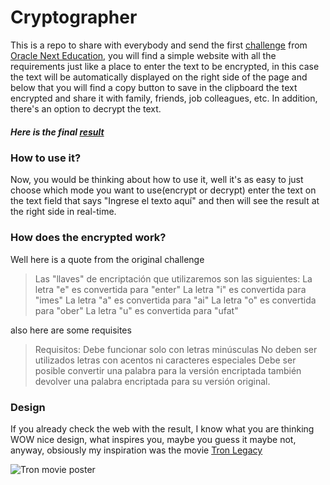 # Cryptographer

This is a repo to share with everybody and send 
the first <a href="https://www.aluracursos.com/challenges/challenge-one-logica/sprint01-construye-un-encriptador-texto-con-javascript">challenge</a> from <a href="https://www.oracle.com/lad/education/oracle-next-education/" target="blank">Oracle Next Education</a>,
you will find a simple website with all the requirements 
just like a place to enter the text to be encrypted, in this case
the text will be automatically displayed on the right side 
of the page and below that you will find a copy button
to save in the clipboard the text encrypted and share it
with family, friends, job colleagues, etc. In addition, there's 
an option to decrypt the text. 

##### Here is the final <a href="#" target="blank">result</a>

### How to use it?
Now, you would be thinking about how to use it, well it's as easy to just
choose which mode you want to use(encrypt or decrypt)
enter the text on the text field that says "Ingrese el texto aquí"
and then will see the result at the right side in real-time.

### How does the encrypted work?
Well here is a quote from the original challenge

>Las "llaves" de encriptación que utilizaremos son las siguientes:
La letra "e" es convertida para "enter"
La letra "i" es convertida para "imes"
La letra "a" es convertida para "ai"
La letra "o" es convertida para "ober"
La letra "u" es convertida para "ufat"


also here are some requisites

>Requisitos:
Debe funcionar solo con letras minúsculas
No deben ser utilizados letras con acentos ni caracteres especiales
Debe ser posible convertir una palabra para la versión encriptada también devolver una palabra encriptada para su versión original.

### Design
If you already check the web with the result, I know what
you are thinking WOW nice design, what inspires you, maybe you guess it
maybe not, anyway, obsiously my inspiration was the movie <a href="https://www.google.com/search?gs_ssp=eJzj4tLP1Tcwrao0Sq40YPRiKSnKzwMAMrcFiA&q=tron&oq=tron&aqs=chrome.2.0i271j46i340i512l2j0i512l4j46i175i199i512j0i512l2.4031j0j7&sourceid=chrome&ie=UTF-8" target="blank">Tron Legacy</a>

![Tron movie poster](https://m.media-amazon.com/images/M/MV5BMTk4NTk4MTk1OF5BMl5BanBnXkFtZTcwNTE2MDIwNA@@._V1_FMjpg_UX1000_.jpg)